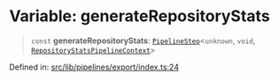 # Variable: generateRepositoryStats

> `const` **generateRepositoryStats**: [`PipelineStep`](../../types/type-aliases/PipelineStep.md)\<`unknown`, `void`, [`RepositoryStatsPipelineContext`](../context/interfaces/RepositoryStatsPipelineContext.md)\>

Defined in: [src/lib/pipelines/export/index.ts:24](https://github.com/elizaOS/elizaos.github.io/blob/4810f50019028b92f4f2a0ac31323fd787c7f288/src/lib/pipelines/export/index.ts#L24)

